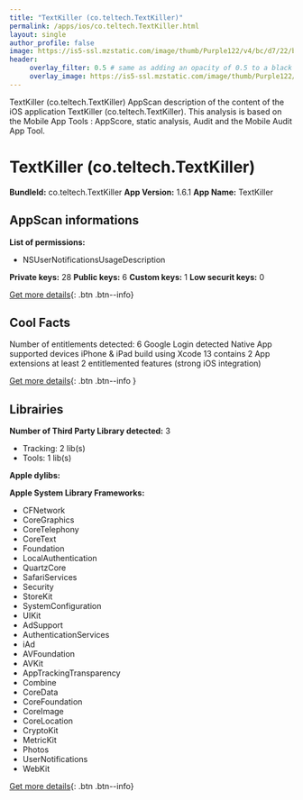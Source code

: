 ```yaml
---
title: "TextKiller (co.teltech.TextKiller)"
permalink: /apps/ios/co.teltech.TextKiller.html
layout: single
author_profile: false
image: https://is5-ssl.mzstatic.com/image/thumb/Purple122/v4/bc/d7/22/bcd7223c-1b02-bfdb-696a-76d54c2baf49/AppIcon-0-1x_U007emarketing-0-7-0-85-220.png/512x512bb.jpg
header: 
     overlay_filter: 0.5 # same as adding an opacity of 0.5 to a black background
     overlay_image: https://is5-ssl.mzstatic.com/image/thumb/Purple122/v4/bc/d7/22/bcd7223c-1b02-bfdb-696a-76d54c2baf49/AppIcon-0-1x_U007emarketing-0-7-0-85-220.png/512x512bb.jpg
---
```

TextKiller (co.teltech.TextKiller) AppScan description of the content of the iOS application TextKiller (co.teltech.TextKiller). This analysis is based on the Mobile App Tools : AppScore, static analysis, Audit and the Mobile Audit App Tool.

# TextKiller (co.teltech.TextKiller)

**BundleId:** co.teltech.TextKiller
**App Version:** 1.6.1
**App Name:** TextKiller


## AppScan informations 

**List of permissions:** 
- NSUserNotificationsUsageDescription
  
  
**Private keys:** 28
**Public keys:** 6
**Custom keys:** 1
**Low securit keys:** 0
  
[Get more details](/pricing.html){: .btn .btn--info}

## Cool Facts

Number of entitlements detected: 6
Google Login detected
Native App
supported devices iPhone & iPad
build using Xcode 13
contains 2 App extensions
at least 2 entitlemented features (strong iOS integration)
  
[Get more details](/pricing.html){: .btn .btn--info }

## Librairies 
**Number of Third Party Library detected:** 3
- Tracking: 2 lib(s)
- Tools: 1 lib(s)


**Apple dylibs:**


**Apple System Library Frameworks:**
- CFNetwork
- CoreGraphics
- CoreTelephony
- CoreText
- Foundation
- LocalAuthentication
- QuartzCore
- SafariServices
- Security
- StoreKit
- SystemConfiguration
- UIKit
- AdSupport
- AuthenticationServices
- iAd
- AVFoundation
- AVKit
- AppTrackingTransparency
- Combine
- CoreData
- CoreFoundation
- CoreImage
- CoreLocation
- CryptoKit
- MetricKit
- Photos
- UserNotifications
- WebKit


  
[Get more details](/pricing.html){: .btn .btn--info}

